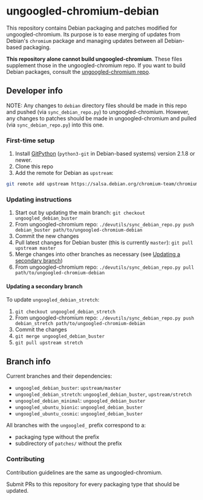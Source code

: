 # ungoogled-chromium-debian

This repository contains Debian packaging and patches modified for ungoogled-chromium. Its purpose is to ease merging of updates from Debian's `chromium` package and managing updates between all Debian-based packaging.

**This repository alone cannot build ungoogled-chromium**. These files supplement those in the ungoogled-chromium repo. If you want to build Debian packages, consult the [ungoogled-chromium repo](//github.com/Eloston/ungoogled-chromium).

## Developer info

NOTE: Any changes to `debian` directory files should be made in this repo and pushed (via `sync_debian_repo.py`) to ungoogled-chromium. However, any changes to patches should be made in ungoogled-chromium and pulled (via `sync_debian_repo.py`) into this one.

### First-time setup

1. Install [GitPython](https://pypi.org/project/GitPython/) (`python3-git` in Debian-based systems) version 2.1.8 or newer.
1. Clone this repo
2. Add the remote for Debian as `upstream`:

```sh
git remote add upstream https://salsa.debian.org/chromium-team/chromium.git
```

### Updating instructions

1. Start out by updating the main branch: `git checkout ungoogled_debian_buster`
2. From ungoogled-chromium repo: `./devutils/sync_debian_repo.py push debian_buster path/to/ungoogled-chromium-debian`
3. Commit the new changes 
4. Pull latest changes for Debian buster (this is currently `master`): `git pull upstream master`
5. Merge changes into other branches as necessary (see [Updating a secondary branch](#updating-a-secondary-branch))
6. From ungoogled-chromium repo: `./devutils/sync_debian_repo.py pull path/to/ungoogled-chromium-debian`

#### Updating a secondary branch

To update `ungoogled_debian_stretch`:

1. `git checkout ungoogled_debian_stretch`
2. From ungoogled-chromium repo: `./devutils/sync_debian_repo.py push debian_stretch path/to/ungoogled-chromium-debian`
3. Commit the changes
4. `git merge ungoogled_debian_buster`
5. `git pull upstream stretch`

## Branch info

Current branches and their dependencies:

* `ungoogled_debian_buster`: `upstream/master`
* `ungoogled_debian_stretch`: `ungoogled_debian_buster`, `upstream/stretch`
* `ungoogled_debian_minimal`: `ungoogled_debian_buster`
* `ungoogled_ubuntu_bionic`: `ungoogled_debian_buster`
* `ungoogled_ubuntu_cosmic`: `ungoogled_debian_buster`

All branches with the `ungoogled_` prefix correspond to a:

* packaging type without the prefix
* subdirectory of `patches/` without the prefix

### Contributing

Contribution guidelines are the same as ungoogled-chromium.

Submit PRs to this repository for every packaging type that should be updated.
